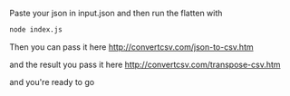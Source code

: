 Paste your json in input.json and then run the flatten with
```bash
node index.js
```

Then you can pass it here
http://convertcsv.com/json-to-csv.htm

and the result you pass it here
http://convertcsv.com/transpose-csv.htm

and you're ready to go